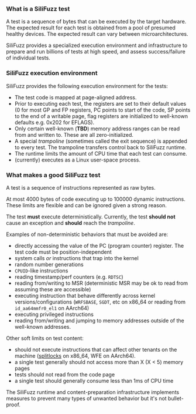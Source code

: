 
### What is a SiliFuzz test

A test is a sequence of bytes that can be executed by the target hardware. The
expected result for each test is obtained from a pool of presumed healthy
devices. The expected result can vary between microarchitectures.

SiliFuzz provides a specialized execution environment and infrastructure to
prepare and run billions of tests at high speed, and assess success/failure of
individual tests.

### SiliFuzz execution environment

SiliFuzz provides the following execution environment for the tests:

*   The test code is mapped at page-aligned address.
*   Prior to executing each test, the registers are set to their default values
    (0 for most GP and FP registers, PC points to start of the code, SP points
    to the end of a writable page, flag registers are initialized to well-known
    defaults e.g. 0x202 for EFLAGS).
*   Only certain well-known (**TBD**) memory address ranges can be read from and
    written to. These are all zero-initialized.
*   A special *trampoline* (sometimes called the exit sequence) is appended to
    every test. The trampoline transfers control back to SiliFuzz runtime.
*   The runtime limits the amount of CPU time that each test can consume.
*   (currently) executes as a Linux user-space process.

### What makes a good SiliFuzz test

A test is a sequence of instructions represented as raw bytes.

At most 4000 bytes of code executing up to 100000 dynamic instructions. These
limits are flexible and can be ignored given a strong reason.

The test **must** execute deterministically. Currently, the test **should not**
cause an exception and **should** reach the *trampoline*.

Examples of non-deterministic behaviors that must be avoided are:

*   directly accessing the value of the PC (program counter) register. The test
    code must be position-independent
*   system calls *or* instructions that trap into the kernel
*   random number generations
*   `CPUID`-like instructions
*   reading timestamp/perf counters (e.g. `RDTSC`)
*   reading from/writing to MSR (deterministic MSR may be ok to read from
    assuming these are accessible)
*   executing instruction that behave differently across kernel
    versions/configurations (`WRFSBASE`, `SGDT`, etc on x86_64 or reading from
    `id_aa64mmfr0_el1` on AArch64)
*   executing privileged instructions
*   reading from/writing and jumping to memory addresses outside of the
    well-known addresses.

Other soft limits on test content:

*   should not execute instructions that can affect other tenants on the machine
    ([splitlocks](https://lwn.net/Articles/790464/) on x86_64, WFE on AArch64).
*   a single test generally should not access more than X (X < 5) memory pages
*   tests should not read from the code page
*   a single test should generally consume less than 1ms of CPU time

The SiliFuzz runtime and content-preparation infrastructure implements measures
to prevent many types of unwanted behavior but it's not bullet-proof.
